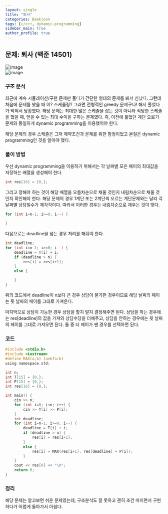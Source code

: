 ```yaml
---  
layout: single
title: "퇴사"  
categories: Baekjoon  
tags: [c/c++, dynamic-programming]  
sidebar_main: true  
author_profile: true  
---  
```

  
## 문제: 퇴사 (백준 14501)  
![image](https://user-images.githubusercontent.com/68364886/157790804-a82b3f0e-f369-4158-8cb8-7de92c56f3cf.png)  
![image](https://user-images.githubusercontent.com/68364886/157790855-fec74502-503a-497f-b36a-60a5664d5c09.png)  
  
### 구조 분석  
최근에 계속 시뮬레이션/구현 문제만 풀다가 간단한 형태의 문제를 봐서 신났다. 그런데 처음에 문제를 봤을 때 어? 스케줄링? 그러면 전형적인 greedy 문제구나! 해서 풀었다가 막혀서 당황했다. 해당 문제는 최대한 많은 스케줄을 잡는 것이 아니라 적당한 스케줄을 했을 때, 얻을 수 있는 최대 수익을 구하는 문제였다. 즉, 이전에 풀었던 계단 오르기 문제와 동일하게 dynamic programming을 이용했어야 한다.  
  
해당 문제의 경우 스케줄은 그저 제약조건과 문제를 위한 함정이었고 본질은 dynamic programming인 것을 알아야 했다.  
  
### 풀이 방법  
우선 dynamic programming을 이용하기 위해서는 각 날짜별 모은 페이의 최대값을 저장하는 배열을 생성해야 한다.  
```c  
int res[16] = {0,};
```  
그리고 정해야 하는 것이 해당 배열을 오름차순으로 채울 것인지 내림차순으로 채울 것인지 확인해야 한다. 해당 문제의 경우 1계단 또는 2계단씩 오르는 계단문제와는 달리 각 날짜별 상담일수가 제각각이다. 따라서 이러한 경우는 내림차순으로 채우는 것이 맞다.  
```c  
for (int i=n-1; i>=0; i--) {

}
```  
다음으로는 deadline을 넘는 경우 처리를 해줘야 한다.  
```c  
int deadline;
for (int i=n-1; i>=0; i--) {
    deadline = T[i] + i;
    if (deadline > n) {
        res[i] = res[i+1];
    }
    else {

    }
}
```
위의 코드에서 deadline이 n보다 큰 경우 상담이 불가한 경우이므로 해당 날짜의 페이는 뒷 날짜의 페이를 그대로 가져온다.  
  
마지막으로 상담이 가능한 경우 상담을 할지 말지 결정해주면 된다. 상담을 하는 경우에는 res[deadline]의 값을 가져와 상담수당을 더해주고, 상담을 안하는 경우에는 뒷 날짜의 페이를 그대로 가져오면 된다. 둘 중 더 페이가 쎈 경우를 선택하면 된다.  
  
### 코드  
```c  
#include <stdio.h>
#include <iostream>
#define MAX(a,b) (a>b?a:b)
using namespace std;

int n;
int T[15] = {0,};
int P[15] = {0,};
int res[16] = {0,};

int main() {
    cin >> n;
    for (int i=0; i<n; i++) {
        cin >> T[i] >> P[i];
    }
    int deadline;
    for (int i=n-1; i>=0; i--) {
        deadline = T[i] + i;
        if (deadline > n) {
            res[i] = res[i+1];
        }
        else {
            res[i] = MAX(res[i+1], res[deadline] + P[i]);
        }
    }
    cout << res[0] << "\n";
    return 0;
}
```  
  
### 정리  
해당 문제는 알고보면 쉬운 문제였는데, 구조분석도 잘 못하고 괜히 조건 따지면서 구현하다가 어렵게 돌아가서 아쉽다.  

